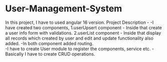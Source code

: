 # User-Management-System
In this project, I have to used angular 16 version.
Project Description - 
-I have created two components,
  1.userUpsert component - Inside that create a user info form with validations.
  2.userList component - Inside that display all records which created by user and edit and update functionality also added.
-In both component added routing.  
-I have to create User module to register the components, service etc.
-Basically I have to create CRUD operations.
